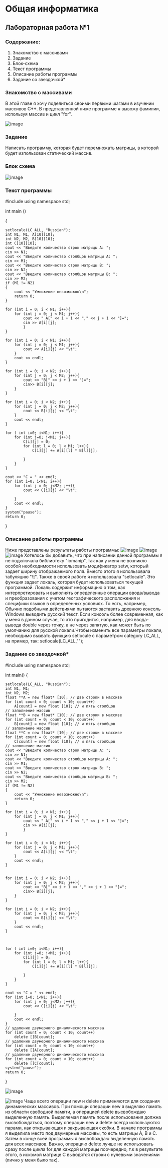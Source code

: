 # Общая информатика
## Лабораторная работа №1
### Содержание:
1. Знакомство с массивами
2. Задание
3. Блок-схема
4. Текст программы
5. Описание работы программы
6. Задание со звездочкой*
### Знакомство с массивами
В этой главе я хочу поделиться своими первыми шагами в изучении массивов С++. В представленной ниже программе я вывожу фамилии, используя массив и цикл "for".

![image](https://user-images.githubusercontent.com/99655198/172048468-0e369c81-fa32-4837-adc5-c20ed21abffc.png)
### Задание
Написать программу, которая будет перемножать матрицы, в которой будет изпользован статический массив.
### Блок схема
![image](https://user-images.githubusercontent.com/99655198/172936935-5865ca61-fdbc-470e-8f97-73a5249a1e8a.png)

### Текст программы

#include <iostream>
using namespace std;

int main ()
    
{
    
    setlocale(LC_ALL, "Russian");
    int N1, M1, A[10][10];
    int N2, M2, B[10][10];
    int C[10][10];
    cout << "Введите количество строк матрицы А: ";
    cin >> N1;
    cout << "Введите количество столбцов матрицы А: ";
    cin >> M1;
    cout << "Введите количество строк матрицы В: ";
    cin >> N2;
    cout << "Введите количество столбцов матрицы В: ";
    cin >> M2;
    if (M1 != N2)
    {
        cout << "Умножение невозможно\n";
        return 0;
    }
    
    for (int i = 0; i < N1; i++){
        for (int j = 0; j < M1; j++){
            cout << " A[" << i + 1 << "," << j + 1 << "]=";
            cin >> A[i][j];
            }
    }
    
    for (int i = 0; i < N1; i++){
        for (int j = 0; j < M1; j++){
            cout << A[i][j] << "\t";
        }
        cout << endl;
    }
    
    for (int i = 0; i < N2; i++){
        for (int j = 0; j < M2; j++){
            cout << "B[" << i + 1 << "]=";
            cin>> B[i][j];
        }
    }
    
    for (int i = 0; i < N2; i++){
        for (int j = 0; j < M2; j++){
            cout << B[i][j] << "\t";
        }
        cout << endl;
    }
    
    for ( int i=0; i<N1; i++){
        for (int j=0; j<M1; j++){
            C[i][j] = 0;
            for (int l = 0; l < M1; l++){
                C[i][j] += A[i][l] * B[l][j];
                
            }
        }
    }
    
    cout << "C = " << endl;
    for (int i=0; i<N1; i++){
        for (int j = 0; j<M2; j++){
            cout << C[i][j] << "\t";
            
        }
        cout << endl;
    }
    system("pause");
    return 0;
}
                       
                       
### Описание работы программы
Ниже представлены результаты работы программы:
![image](https://user-images.githubusercontent.com/99655198/172932468-8dacbaa0-be8f-4395-ac1a-4cdb54272f45.png)
![image](https://user-images.githubusercontent.com/99655198/172932523-3216c48c-a18d-489d-a9c7-929b4f4efd19.png)
![image](https://user-images.githubusercontent.com/99655198/172932568-e162877c-8d67-4c5b-85f3-0175e9e8f8d5.png)
Хотелось бы добавить, что при написании данной программы я не подключала библиотеку "iomanip", так как у меня не возникло особой необходимости использовать модификатор setw, который задает ширину отображаемого поля. Вместо этого я использовала табуляцию "\t". Также в своей работе я использовала "setlocale". Это функция задает локаль, которая будет использоваться текущей программой. Локаль содержит информацию о том, как интерпретировать и выполнять определенные операции ввода/вывода и преобразования с учетом географического расположения и специфики языков в определённых условиях. То есть, например, Обычно подобными действиями пытаются заставить древнюю консоль Windows выводить русский текст. Если консоль более современная, как у меня в данном случае, то это пригодится, например, для ввода-вывода double через точку, а не через запятую, как может быть по умолчанию для русской локали.Чтобы изменить все параметры локали, необходимо вызвать функцию setlocale с параметром category LC_ALL, на пример, так: setlocale(LC_ALL,"");
### Задание со звездочкой*
                    
                    
#include <iostream>
using namespace std;
 
int main()
{
    
    setlocale(LC_ALL, "Russian");
    int N1, M1;
    int N2, M2;
    float **A = new float* [10]; // две строки в массиве
    for (int count = 0; count < 10; count++)
        A[count] = new float [10]; // и пять столбцов
    // заполнение массив
    float **B = new float* [10]; // две строки в массиве
    for (int count = 0; count < 10; count++)
        B[count] = new float [10]; // и пять столбцов
    // заполнение массив
    float **C = new float* [10]; // две строки в массиве
    for (int count = 0; count < 10; count++)
        C[count] = new float [10]; // и пять столбцов
    // заполнение массив
    cout << "Введите количество строк матрицы А: ";
    cin >> N1;
    cout << "Введите количество столбцов матрицы А: ";
    cin >> M1;
    cout << "Введите количество строк матрицы В: ";
    cin >> N2;
    cout << "Введите количество столбцов матрицы В: ";
    cin >> M2;
    if (M1 != N2)
    {
        cout << "Умножение невозможно\n";
        return 0;
    }
    
    for (int i = 0; i < N1; i++){
        for (int j = 0; j < M1; j++){
            cout << " A[" << i + 1 << "," << j + 1 << "]=";
            cin >> A[i][j];
            }
    }
    
    for (int i = 0; i < N1; i++){
        for (int j = 0; j < M1; j++){
            cout << A[i][j] << "\t";
        }
        cout << endl;
    }
    
    
    for (int i = 0; i < N2; i++){
        for (int j = 0; j < M2; j++){
            cout << "B[" << i + 1 << "," << j + 1 << "]=";
            cin>> B[i][j];
        }
    }
    
    for (int i = 0; i < N2; i++){
        for (int j = 0; j < M2; j++){
            cout << B[i][j] << "\t";
        }
        cout << endl;
    }
    
    
    
    for ( int i=0; i<N1; i++){
        for (int j=0; j<M1; j++){
            C[i][j] = 0;
            for (int l = 0; l < M1; l++){
                C[i][j] += A[i][l] * B[l][j];
                
            }
        }
    }
    
    cout << "C = " << endl;
    for (int i=0; i<N1; i++){
        for (int j = 0; j<M2; j++){
            cout << C[i][j] << "\t";
            
        }
        cout << endl;
    }
    // удаление двумерного динамического массива
    for (int count = 0; count < 10; count++) 
        delete []B[count];
    // удаление двумерного динамического массива
    for (int count = 0; count < 10; count++) 
        delete []A[count];
    // удаление двумерного динамического массива
    for (int count = 0; count < 10; count++) 
        delete []C[count];
    system("pause");
    return 0;

}                    
                    

![image](https://user-images.githubusercontent.com/99655198/172939638-dd0c3baf-f32d-408d-9f65-a7b27cd35fab.png)
                
![image](https://user-images.githubusercontent.com/99655198/172939674-e33658e1-2a45-4c65-9d53-4da29d2c2499.png)
Чаще всего операции new и delete применяются для создания динамических массивов. При помощи операции new я выделяю память из области свободной памяти, а операцией delete высвобождаю выделенную память. Выделяемая память после использования должна высвобождаться, поэтому операции new и delete всегда используются парами, как открывающая и закрывающая скобки. В начале программы я выделила место под двумерные массивы, то есть матрицы А, В и С. Затем в конце  всей программы я высвобождаю выделенную память для всех массивов. Важно, операцию delete лучше не использовать сразу после цикла for для каждой матрицы поочередно, т.к в результате этого, в искомой матрице С выводятся строки с нулевыми значениями (лично у меня было так).               
